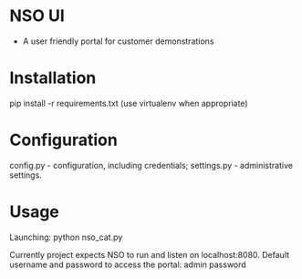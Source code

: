 # NSO UI
-	A user friendly portal for customer demonstrations

# Installation

pip install -r requirements.txt (use virtualenv when appropriate)

# Configuration

config.py - configuration, including credentials; settings.py - administrative settings.

# Usage

Launching: python nso_cat.py

Currently project expects NSO to run and listen on localhost:8080. Default username and password to access the portal: admin password
